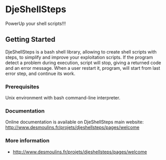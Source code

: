 # DjeShellSteps

PowerUp your shell scripts!!!

## Getting Started

DjeShellSteps is a bash shell library, allowing to create shell scripts with steps, to simplify and improve your exploitation scripts.
If the program detect a problem during execution, script will stop, giving a returned code and an error message.
When a user restart it, program, will start from last error step, and continue its work.


### Prerequisites

Unix environment with bash command-line interpreter.

### Documentation

Online documentation is available on DjeShellSteps main website: http://www.desmoulins.fr/projets/djeshellsteps/pages/welcome

### More information

* http://www.desmoulins.fr/projets/djeshellsteps/pages/welcome

